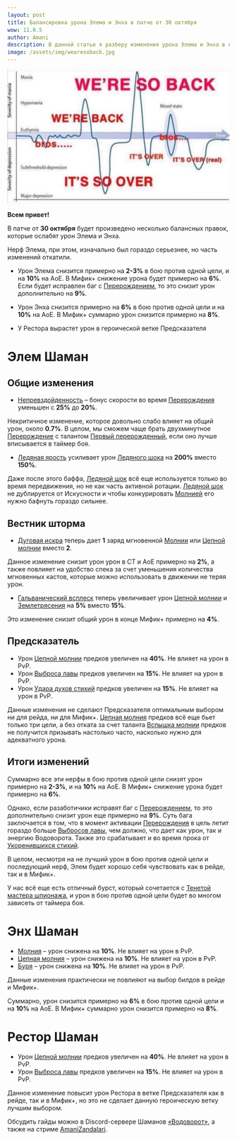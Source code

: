 ```yaml
---    
layout: post
title: Балансировка урона Элема и Энха в патче от 30 октября
wow: 11.0.5
author: Amani
description: В данной статье я разберу изменения урона Элема и Энха в патче от 30 октября и как они повлияют на выбор билдов и эффективность специализаций.
image: /assets/img/wearesoback.jpg
---
```



<p align="center">
    <img src="/assets/img/wearesoback.jpg"> 
</p>

**Всем привет!**

В патче от **30 октября** будет произведено несколько балансных правок, которые ослабят урон Элема и Энха. 

Нерф Элема, при этом, изначально был гораздо серьезнее, но часть изменений откатили. 

* Урон Элема снизится примерно на **2-3%** в бою против одной цели, и на **10%** на АоЕ. В Мифик+ снижение урона будет примерно на **6%**. Если будет исправлен баг с [Перерождением](https://www.wowhead.com/ru/spell=114050/), то это снизит урон дополнительно на **9%**.

* Урон Энха снизится примерно на **6%** в бою против одной цели и на **10%** на АоЕ. В Мифик+ суммарно урон снизится примерно на **8%**.

* У Рестора вырастет урон в героической ветке Предсказателя

<p></p>

<!--more-->

# Элем Шаман

## Общие изменения


* [Непревздойденность](https://www.wowhead.com/ru/spell=462443) – бонус скорости во время [Перерождения](https://www.wowhead.com/ru/spell=114050/) уменьшен с **25%** до **20%**.

<p></p>

Некритичное изменение, которое довольно слабо влияет на общий урон, около **0.7%**. В целом, мы сможем чаще брать двухминутное [Перерождение](https://www.wowhead.com/ru/spell=114050/) с талантом [Первый перерожденный](https://www.wowhead.com/ru/spell=462440/), если оно лучше вписывается в таймер боя.


<p></p>

* [Ледяная ярость](https://ru.wowhead.com/spell=462816) усиливает урон [Ледяного шока](https://ru.wowhead.com/spell=196840) на **200%** вместо **150%**.

<p></p>

Даже после этого баффа, [Ледяной шок](https://ru.wowhead.com/spell=196840) всё еще используется только во время передвижения, но не как часть активной ротации. [Ледяной шок](https://ru.wowhead.com/spell=196840) не дублируется от Искусности и чтобы конкурировать [Молнией](https://ru.wowhead.com/spell=188196) его нужно бафнуть гораздо сильнее.


## Вестник шторма

* [Дуговая искра](https://www.wowhead.com/ru/spell=455096/) теперь дает **1** заряд мгновенной [Молнии](https://ru.wowhead.com/spell=188196) или [Цепной молнии](https://www.wowhead.com/ru/spell=188443) вместо **2**.

<p></p>

Данное изменение снизит урон урон в СТ и АоЕ примерно на **2%**, а также повлияет на удобство спека за счет уменьшения количества мгновенных кастов, которые можно использовать в движении не теряя урон.

<p></p>


* [Гальванический всплеск](https://www.wowhead.com/ru/spell=454919/) теперь увеличивает урон [Цепной молнии](https://www.wowhead.com/ru/spell=188443) и [Землетрясения](https://ru.wowhead.com/spell=61882) на **5%** вместо **15%**.

<p></p>

Это изменение снизит общий урон в конце Мифик+ примерно на **4%**.


## Предсказатель

* Урон [Цепной молнии](https://www.wowhead.com/ru/spell=188443) предков увеличен на **40%**. Не влияет на урон в PvP.
* Урон [Выброса лавы](https://www.wowhead.com/ru/spell=51505) предков увеличен на **15%**. Не влияет на урон в PvP.
* Урон [Удара духов стихий](https://www.wowhead.com/ru/spell=117014) предков увеличен на **15%**. Не влияет на урон в PvP.

<p></p>

Данные изменения не сделают Предсказателя оптимальным выбором ни для рейда, ни для Мифик+. [Цепная молния](https://www.wowhead.com/ru/spell=188443) предков всё еще бьет только три цели, а без отката за счет таланта [Вспышка молнии](https://www.wowhead.com/ru/spell=381936) предков не получится призывать настолько часто, насколько нужно для адекватного урона.


## Итоги изменений

Суммарно все эти нерфы в бою против одной цели снизят урон примерно на **2-3%**, и на **10%** на АоЕ. В Мифик+ снижение урона будет примерно на **6%**.

Однако, если разаботичики исправят баг с [Перерождением](https://www.wowhead.com/ru/spell=114050/), то это дополнительно снизит урон еще примерно на **9%**. Суть бага заключается в том, что в момент активации [Перерождения](https://www.wowhead.com/ru/spell=114050/) в цель летит гораздо больше [Выбросов лавы](https://www.wowhead.com/ru/spell=51505), чем должно, что дает как урон, так и энергию Водоворота. Также это срабатывает и во время прока от [Укоренившихся стихий](https://www.wowhead.com/ru/spell=378270).
 
В целом, несмотря на не лучший урон в бою против одной цели и последующий нерф, Элем будет хорошо себя чувствовать как в рейде, так и в Мифик+. 

У нас всё еще есть отличный бурст, который сочетается с [Тенетой мастера шпионажа](https://www.wowhead.com/ru/item=220202/%D1%82%D0%B5%D0%BD%D0%B5%D1%82%D0%B0-%D0%BC%D0%B0%D1%81%D1%82%D0%B5%D1%80%D0%B0-%D1%88%D0%BF%D0%B8%D0%BE%D0%BD%D0%B0%D0%B6%D0%B0?bonus=7981:11143:5878:10299), и урон в бою против одной цели будет во многом зависеть от таймера боя.




# Энх Шаман


* [Молния](https://ru.wowhead.com/spell=188196) – урон снижена на **10%**. Не влияет на урон в PvP.
* [Цепная молния](https://www.wowhead.com/ru/spell=188443) – урон снижена на **10%**. Не влияет на урон в PvP.
* [Буря](https://www.wowhead.com/ru/spell=454009) – урон снижена на **10%**. Не влияет на урон в PvP.

<p></p>

Данные изменения практически не повлияют на выбор билдов в рейде и Мифик+. 

Суммарно, урон снизится примерно на **6%** в бою против одной цели и на **10%** на АоЕ. В Мифик+ суммарно урон снизится примерно на **8%**.


# Рестор Шаман

* Урон [Цепной молнии](https://www.wowhead.com/ru/spell=188443) предков увеличен на **40%**. Не влияет на урон в PvP.
* Урон [Выброса лавы](https://www.wowhead.com/ru/spell=51505) предков увеличен на **15%**. Не влияет на урон в PvP.

<p></p>

Данное изменение повысит урон Рестора в ветке Предсказателя как в рейде, так и в Мифик+, но это не сделает данную героическую ветку лучшим выбором.


<p></p>

Обсудить гайды можно в Discord-сервере Шаманов [«Водоворот»](https://discord.gg/vodovorot), а также на стриме [AmaniZandalari](https://www.twitch.tv/amanizandalari).

